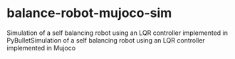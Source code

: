 # balance-robot-mujoco-sim
Simulation of a self balancing robot using an LQR controller implemented in PyBulletSimulation of a self balancing robot using an LQR controller implemented in Mujoco
